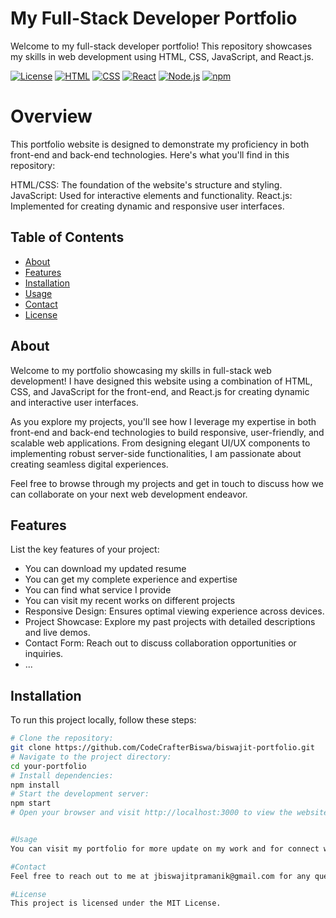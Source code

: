 # My Full-Stack Developer Portfolio

Welcome to my full-stack developer portfolio! This repository showcases my skills in web development using HTML, CSS, JavaScript, and React.js.

[![License](https://img.shields.io/badge/License-MIT-blue.svg)](https://opensource.org/licenses/MIT)
[![HTML](https://img.shields.io/badge/HTML-5-blue)](https://html.com/)
[![CSS](https://img.shields.io/badge/CSS-3-blue)](https://www.w3.org/Style/CSS/Overview.en.html)
[![React](https://img.shields.io/badge/React-18.2.0-blue)](https://reactjs.org/)
[![Node.js](https://img.shields.io/badge/Node.js-21.5.0-green)](https://nodejs.org/)
[![npm](https://img.shields.io/badge/npm-10.5.0-red)](https://www.npmjs.com/)

# Overview
This portfolio website is designed to demonstrate my proficiency in both front-end and back-end technologies. Here's what you'll find in this repository:

HTML/CSS: The foundation of the website's structure and styling.
JavaScript: Used for interactive elements and functionality.
React.js: Implemented for creating dynamic and responsive user interfaces.

## Table of Contents

- [About](#about)
- [Features](#features)
- [Installation](#installation)
- [Usage](#usage)
- [Contact](#contact)
- [License](#license)

## About

Welcome to my portfolio showcasing my skills in full-stack web development! I have designed this website using a combination of HTML, CSS, and JavaScript for the front-end, and React.js for creating dynamic and interactive user interfaces.

As you explore my projects, you'll see how I leverage my expertise in both front-end and back-end technologies to build responsive, user-friendly, and scalable web applications. From designing elegant UI/UX components to implementing robust server-side functionalities, I am passionate about creating seamless digital experiences.

Feel free to browse through my projects and get in touch to discuss how we can collaborate on your next web development endeavor.

## Features

List the key features of your project:

- You can download my updated resume
- You can get my complete experience and expertise
- You can find what service I provide
- You can visit my recent works on different projects
- Responsive Design: Ensures optimal viewing experience across devices.
- Project Showcase: Explore my past projects with detailed descriptions and live demos.
- Contact Form: Reach out to discuss collaboration opportunities or inquiries.
- ...

## Installation

To run this project locally, follow these steps:

```bash
# Clone the repository: 
git clone https://github.com/CodeCrafterBiswa/biswajit-portfolio.git
# Navigate to the project directory:
cd your-portfolio
# Install dependencies:
npm install
# Start the development server:
npm start
# Open your browser and visit http://localhost:3000 to view the website.


#Usage
You can visit my portfolio for more update on my work and for connect with me directly

#Contact
Feel free to reach out to me at jbiswajitpramanik@gmail.com for any questions or collaboration opportunities.

#License
This project is licensed under the MIT License.

